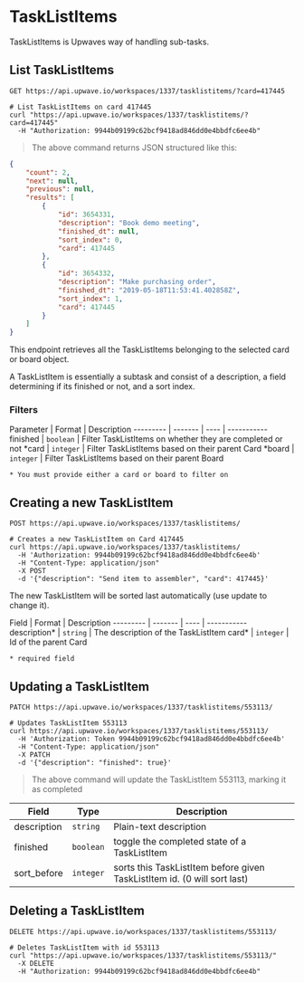 # TaskListItems

TaskListItems is Upwaves way of handling sub-tasks.

## List TaskListItems

`GET https://api.upwave.io/workspaces/1337/tasklistitems/?card=417445`

```shell
# List TaskListItems on card 417445
curl "https://api.upwave.io/workspaces/1337/tasklistitems/?card=417445"
  -H "Authorization: 9944b09199c62bcf9418ad846dd0e4bbdfc6ee4b"
```

> The above command returns JSON structured like this:

```json
{
    "count": 2,
    "next": null,
    "previous": null,
    "results": [
        {
            "id": 3654331,
            "description": "Book demo meeting",
            "finished_dt": null,
            "sort_index": 0,
            "card": 417445
        },
        {
            "id": 3654332,
            "description": "Make purchasing order",
            "finished_dt": "2019-05-18T11:53:41.402858Z",
            "sort_index": 1,
            "card": 417445
        }
    ]
}
```

This endpoint retrieves all the TaskListItems belonging to the selected card or board object.

A TaskListItem is essentially a subtask and consist of a description, a field determining if its finished or not, and a sort index.

### Filters

Parameter | Format | Description
--------- | ------- | ---- | -----------
finished | `boolean` | Filter TaskListItems on whether they are completed or not
*card | `integer` | Filter TaskListItems based on their parent Card
*board | `integer` | Filter TaskListItems based on their parent Board

`* You must provide either a card or board to filter on`


## Creating a new TaskListItem

`POST https://api.upwave.io/workspaces/1337/tasklistitems/`

```shell
# Creates a new TaskListItem on Card 417445
curl https://api.upwave.io/workspaces/1337/tasklistitems/
  -H 'Authorization: 9944b09199c62bcf9418ad846dd0e4bbdfc6ee4b'
  -H "Content-Type: application/json"
  -X POST
  -d '{"description": "Send item to assembler", "card": 417445}'
```

The new TaskListItem will be sorted last automatically (use update to change it).

Field | Format | Description
--------- | ------- | ---- | -----------
description* | `string` | The description of the TaskListItem
card* | `integer` | Id of the parent Card

`* required field`


## Updating a TaskListItem

`PATCH https://api.upwave.io/workspaces/1337/tasklistitems/553113/`

```shell
# Updates TaskListItem 553113
curl https://api.upwave.io/workspaces/1337/tasklistitems/553113/
  -H 'Authorization: Token 9944b09199c62bcf9418ad846dd0e4bbdfc6ee4b'
  -H "Content-Type: application/json"
  -X PATCH
  -d '{"description": "finished": true}'
```

> The above command will update the TaskListItem 553113, marking it as completed

Field | Type | Description
-------- | ----------- | --------------
description | `string` | Plain-text description
finished | `boolean` | toggle the completed state of a TaskListItem
sort_before | `integer` | sorts this TaskListItem before given TaskListItem id. (0 will sort last)


## Deleting a TaskListItem
`DELETE https://api.upwave.io/workspaces/1337/tasklistitems/553113/`

```shell
# Deletes TaskListItem with id 553113
curl "https://api.upwave.io/workspaces/1337/tasklistitems/553113/"
  -X DELETE
  -H "Authorization: 9944b09199c62bcf9418ad846dd0e4bbdfc6ee4b"
```
